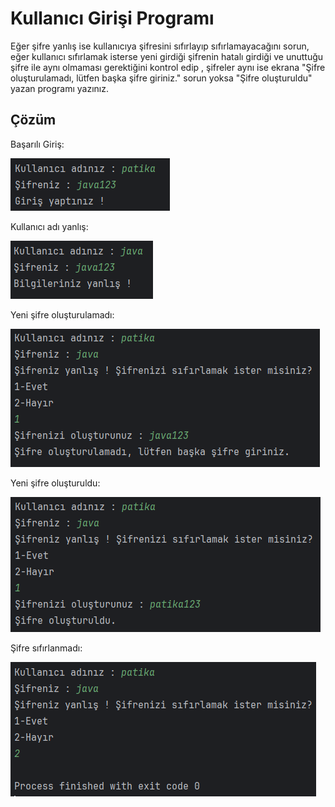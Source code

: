 # Kullanıcı Girişi Programı
Eğer şifre yanlış ise kullanıcıya şifresini sıfırlayıp sıfırlamayacağını sorun, eğer kullanıcı sıfırlamak isterse yeni girdiği şifrenin hatalı girdiği ve unuttuğu şifre ile aynı olmaması gerektiğini kontrol edip , şifreler aynı ise ekrana "Şifre oluşturulamadı, lütfen başka şifre giriniz." sorun yoksa "Şifre oluşturuldu" yazan programı yazınız.

## Çözüm

Başarılı Giriş:

![basarili](./images/başarılı%20giriş.png)

Kullanıcı adı yanlış:

![yanlis_kullanici](./images/kullanıcı%20adı%20yanlış.png)

Yeni şifre oluşturulamadı:

![sifre_olusmadi](./images/yeni%20şifre%20oluşturulamadı.png)

Yeni şifre oluşturuldu:

![sifre_olustu](./images/yeni%20şifre%20oluşturuldu.png)

Şifre sıfırlanmadı:

![sifre_sifirlnmadi](./images/şifre%20sıfırlanmadı.png)